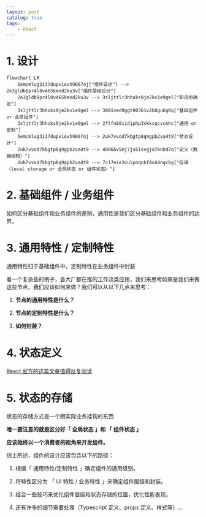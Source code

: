 ```yaml
---
layout: post   	
catalog: true 	
tags:
    - React
---
```



# 1. 设计

```mermaid
flowchart LR
	5emcmlug3i37dupviovh9067oj["组件设计"] --> 2e3gldb8pr4l8v465kmnd2ku3v["组件层级设计"]
	2e3gldb8pr4l8v465kmnd2ku3v --> 3sljttlr3hhoks9je2kv1e9gel["职责的确定"]
	3sljttlr3hhoks9je2kv1e9gel --> 3801ved9ggt90361v2b8gu6g0q["基础组件 or 业务组件"]
	3sljttlr3hhoks9je2kv1e9gel --> 2flfn88iidjphp3vkkcqcvcmhc["通用 or 定制"]
	5emcmlug3i37dupviovh9067oj --> 2uk7vvod7kbgtp8q9gpb2va4t9["状态设计"]
	2uk7vvod7kbgtp8q9gpb2va4t9 --> 48066v5mj7js61svgja7knbd7o["定义（数据结构）"]
	2uk7vvod7kbgtp8q9gpb2va4t9 --> 7c17eie2culpnqnkf4o44ngcbg["存储（local storage or 全局状态 or 组件状态）"]
```

# 2. 基础组件 / 业务组件

如何区分基础组件和业务组件的差别，通用性是我们区分基础组件和业务组件的边界。

# 3. 通用特性 / 定制特性

通用特性归于基础组件中，定制特性在业务组件中封装

看一个复杂些的例子，各大厂都在推的工作流类应用，我们来思考如果是我们来做这些节点，我们应该如何来做？我们可以从以下几点来思考：

1. **节点的通用特性是什么？**

2. **节点的定制特性是什么？**

3. **如何封装？**

# 4. 状态定义

[React 官方的这篇文章值得反复阅读](https://react.dev/learn/thinking-in-react)
# 5. 状态的存储

状态的存储方式是一个跟实际业务挂钩的东西

**唯一要注意的就是区分好「 全局状态 」和 「 组件状态 」**

**应该始终以一个消费者的视角来开发组件。**

综上所述，组件的设计应该包含以下的路径：

1. 根据「 通用特性/定制特性 」确定组件的通用级别。
    
2. 将特性区分为 「 UI 特性 / 业务特性 」来确定组件层级和封装。
    
3. 结合一些技巧来优化组件层级和状态存储的位置，优化性能表现。
    
4. 还有许多的细节需要处理（Typescript 定义、props 定义、样式等）...